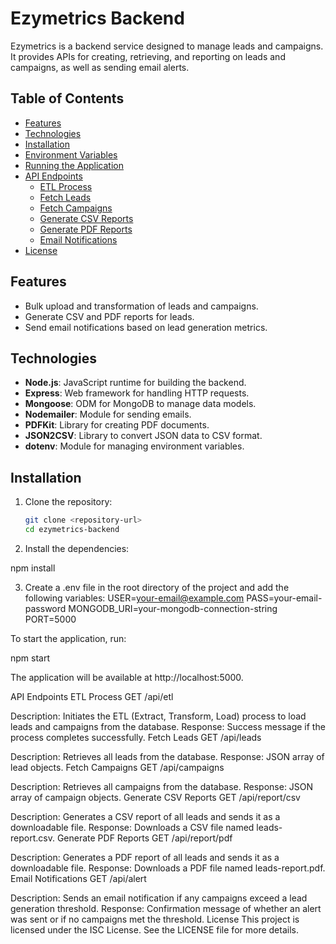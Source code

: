 # Ezymetrics Backend

Ezymetrics is a backend service designed to manage leads and campaigns. It provides APIs for creating, retrieving, and reporting on leads and campaigns, as well as sending email alerts.

## Table of Contents

- [Features](#features)
- [Technologies](#technologies)
- [Installation](#installation)
- [Environment Variables](#environment-variables)
- [Running the Application](#running-the-application)
- [API Endpoints](#api-endpoints)
  - [ETL Process](#etl-process)
  - [Fetch Leads](#fetch-leads)
  - [Fetch Campaigns](#fetch-campaigns)
  - [Generate CSV Reports](#generate-csv-reports)
  - [Generate PDF Reports](#generate-pdf-reports)
  - [Email Notifications](#email-notifications)
- [License](#license)

## Features

- Bulk upload and transformation of leads and campaigns.
- Generate CSV and PDF reports for leads.
- Send email notifications based on lead generation metrics.

## Technologies

- **Node.js**: JavaScript runtime for building the backend.
- **Express**: Web framework for handling HTTP requests.
- **Mongoose**: ODM for MongoDB to manage data models.
- **Nodemailer**: Module for sending emails.
- **PDFKit**: Library for creating PDF documents.
- **JSON2CSV**: Library to convert JSON data to CSV format.
- **dotenv**: Module for managing environment variables.

## Installation

1. Clone the repository:
   ```bash
   git clone <repository-url>
   cd ezymetrics-backend

2. Install the dependencies:

npm install

3. Create a .env file in the root directory of the project and add the following variables:
USER=your-email@example.com
PASS=your-email-password
MONGODB_URI=your-mongodb-connection-string
PORT=5000

To start the application, run:

npm start

The application will be available at http://localhost:5000.

API Endpoints
ETL Process
GET /api/etl

Description: Initiates the ETL (Extract, Transform, Load) process to load leads and campaigns from the database.
Response: Success message if the process completes successfully.
Fetch Leads
GET /api/leads

Description: Retrieves all leads from the database.
Response: JSON array of lead objects.
Fetch Campaigns
GET /api/campaigns

Description: Retrieves all campaigns from the database.
Response: JSON array of campaign objects.
Generate CSV Reports
GET /api/report/csv

Description: Generates a CSV report of all leads and sends it as a downloadable file.
Response: Downloads a CSV file named leads-report.csv.
Generate PDF Reports
GET /api/report/pdf

Description: Generates a PDF report of all leads and sends it as a downloadable file.
Response: Downloads a PDF file named leads-report.pdf.
Email Notifications
GET /api/alert

Description: Sends an email notification if any campaigns exceed a lead generation threshold.
Response: Confirmation message of whether an alert was sent or if no campaigns met the threshold.
License
This project is licensed under the ISC License. See the LICENSE file for more details.

